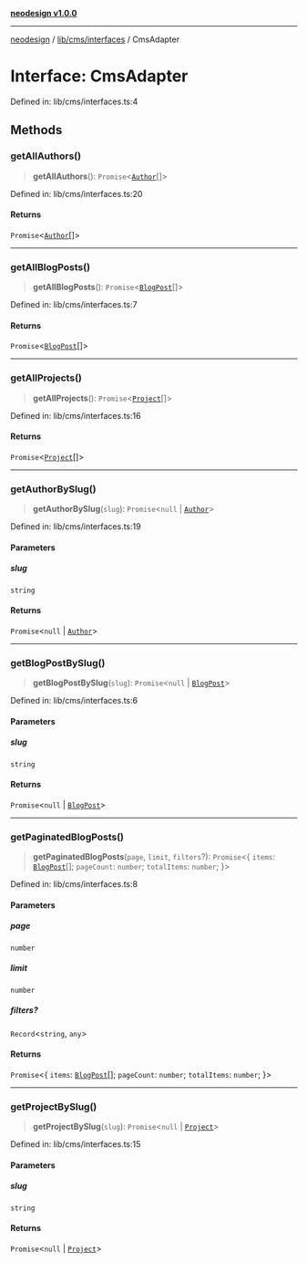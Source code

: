[**neodesign v1.0.0**](../../../../README.md)

***

[neodesign](../../../../modules.md) / [lib/cms/interfaces](../README.md) / CmsAdapter

# Interface: CmsAdapter

Defined in: lib/cms/interfaces.ts:4

## Methods

### getAllAuthors()

> **getAllAuthors**(): `Promise`\<[`Author`](../../../../types/blog/interfaces/Author.md)[]\>

Defined in: lib/cms/interfaces.ts:20

#### Returns

`Promise`\<[`Author`](../../../../types/blog/interfaces/Author.md)[]\>

***

### getAllBlogPosts()

> **getAllBlogPosts**(): `Promise`\<[`BlogPost`](../../../../types/blog/interfaces/BlogPost.md)[]\>

Defined in: lib/cms/interfaces.ts:7

#### Returns

`Promise`\<[`BlogPost`](../../../../types/blog/interfaces/BlogPost.md)[]\>

***

### getAllProjects()

> **getAllProjects**(): `Promise`\<[`Project`](../../../../types/project/interfaces/Project.md)[]\>

Defined in: lib/cms/interfaces.ts:16

#### Returns

`Promise`\<[`Project`](../../../../types/project/interfaces/Project.md)[]\>

***

### getAuthorBySlug()

> **getAuthorBySlug**(`slug`): `Promise`\<`null` \| [`Author`](../../../../types/blog/interfaces/Author.md)\>

Defined in: lib/cms/interfaces.ts:19

#### Parameters

##### slug

`string`

#### Returns

`Promise`\<`null` \| [`Author`](../../../../types/blog/interfaces/Author.md)\>

***

### getBlogPostBySlug()

> **getBlogPostBySlug**(`slug`): `Promise`\<`null` \| [`BlogPost`](../../../../types/blog/interfaces/BlogPost.md)\>

Defined in: lib/cms/interfaces.ts:6

#### Parameters

##### slug

`string`

#### Returns

`Promise`\<`null` \| [`BlogPost`](../../../../types/blog/interfaces/BlogPost.md)\>

***

### getPaginatedBlogPosts()

> **getPaginatedBlogPosts**(`page`, `limit`, `filters`?): `Promise`\<\{ `items`: [`BlogPost`](../../../../types/blog/interfaces/BlogPost.md)[]; `pageCount`: `number`; `totalItems`: `number`; \}\>

Defined in: lib/cms/interfaces.ts:8

#### Parameters

##### page

`number`

##### limit

`number`

##### filters?

`Record`\<`string`, `any`\>

#### Returns

`Promise`\<\{ `items`: [`BlogPost`](../../../../types/blog/interfaces/BlogPost.md)[]; `pageCount`: `number`; `totalItems`: `number`; \}\>

***

### getProjectBySlug()

> **getProjectBySlug**(`slug`): `Promise`\<`null` \| [`Project`](../../../../types/project/interfaces/Project.md)\>

Defined in: lib/cms/interfaces.ts:15

#### Parameters

##### slug

`string`

#### Returns

`Promise`\<`null` \| [`Project`](../../../../types/project/interfaces/Project.md)\>
